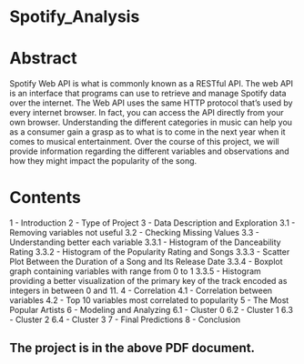 # Spotify_Analysis 

# Abstract
Spotify Web API is what is commonly known as a RESTful API. The web API is an interface that programs can use to retrieve and manage Spotify data over the internet. The Web API uses the same HTTP protocol that’s used by every internet browser. In fact, you can access the API directly from your own browser. Understanding the different categories in music can help you as a consumer gain a grasp as to what is to come in the next year when it comes to musical entertainment. Over the course of this project, we will provide information regarding the different variables and observations and how they might impact the popularity of the song.

# Contents
1 - Introduction
2 - Type of Project
3 - Data Description and Exploration
3.1 - Removing variables not useful
3.2 - Checking Missing Values
3.3 - Understanding better each variable
3.3.1 - Histogram of the Danceability Rating
3.3.2 - Histogram of the Popularity Rating and Songs
3.3.3 - Scatter Plot Between the Duration of a Song and Its Release Date
3.3.4 - Boxplot graph containing variables with range from 0 to 1
3.3.5 - Histogram providing a better visualization of the primary key of the track
encoded as integers in between 0 and 11.
4 - Correlation
4.1 - Correlation between variables
4.2 - Top 10 variables most correlated to popularity
5 - The Most Popular Artists
6 - Modeling and Analyzing
6.1 - Cluster 0 6.2 - Cluster 1 6.3 - Cluster 2 6.4 - Cluster 3
7 - Final Predictions
8 - Conclusion

## The project is in the above PDF document.
